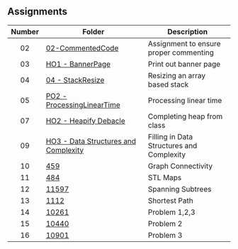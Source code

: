 ## Assignments

| Number | Folder | Description |
| :----: | ------ | ----------- |
|  02    |   [02-CommentedCode](https://github.com/Micah-Lyn/3013-ALG-Scotland/tree/master/Assignments/02-CommentedCode)    | Assignment to ensure proper commenting            |
| 03     | [HO1 - BannerPage](https://github.com/Micah-Lyn/3013-ALG-Scotland/blob/master/Assignments/03-HO1/HO1-Scotland.txt)    |Print out banner page |
| 04     | [04 - StackResize](https://github.com/Micah-Lyn/3013-ALG-Scotland/tree/master/Assignments/04-StackResize)    |Resizing an array based stack |
| 05    | [PO2 - ProcessingLinearTime](https://github.com/Micah-Lyn/3013-ALG-Scotland/tree/master/Assignments/05-P02%20ProcessingLinearTime)    |Processing linear time|
| 07    | [HO2 - Heapify Debacle](https://github.com/Micah-Lyn/3013-ALG-Scotland/blob/master/Assignments/07-%20H02%20HeapifyDebacle/heap_from_class.cpp)    |Completing heap from class|
| 09    | [HO3 - Data Structures and Complexity](https://github.com/Micah-Lyn/3013-ALG-Scotland/blob/master/Assignments/09-H03/README.md)    |Filling in Data Structures and Complexity|
| 10    | [459](https://github.com/Micah-Lyn/3013-ALG-Scotland/tree/master/Assignments/459)    |Graph Connectivity|
| 11    | [484](https://github.com/Micah-Lyn/3013-ALG-Scotland/tree/master/Assignments/484)    |STL Maps|
| 12    | [11597](https://github.com/Micah-Lyn/3013-ALG-Scotland/tree/master/Assignments/11597)    |Spanning Subtrees|
| 13    | [1112](https://github.com/Micah-Lyn/3013-ALG-Scotland/tree/master/Assignments/1112)    |Shortest Path|
| 14    | [10261](https://github.com/Micah-Lyn/3013-ALG-Scotland/tree/master/Assignments/10261)    |Problem 1,2,3|
| 15    | [10440](https://github.com/Micah-Lyn/3013-ALG-Scotland/tree/master/Assignments/10440)    |Problem 2|
| 16    | [10901](https://github.com/Micah-Lyn/3013-ALG-Scotland/tree/master/Assignments/10901)    |Problem 3|


